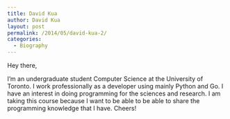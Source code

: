 ```yaml
---
title: David Kua
author: David Kua
layout: post
permalink: /2014/05/david-kua-2/
categories:
  - Biography
---
```

Hey there,

I&#8217;m an undergraduate student Computer Science at the University of Toronto. I work professionally as a developer using mainly Python and Go. I have an interest in doing programming for the sciences and research. I am taking this course because I want to be able to be able to share the programming knowledge that I have. Cheers!